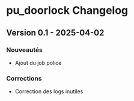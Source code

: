 # pu_doorlock Changelog

## Version 0.1 - 2025-04-02

### Nouveautés
- Ajout du job police

### Corrections
- Correction des logs inutiles
